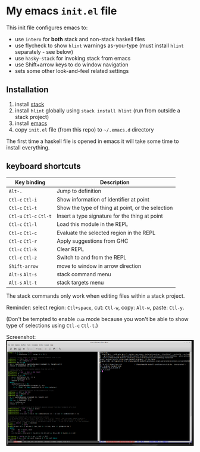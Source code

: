 # My emacs `init.el` file
This init file configures emacs to:

* use `intero` for **both** stack and non-stack haskell files
* use flycheck to show `hlint` warnings as-you-type (must install `hlint` separately - see below)
* use `hasky-stack` for invoking stack from emacs
* use Shift+arrow keys to do window navigation 
* sets some other look-and-feel related settings

## Installation
1. install [stack](https://docs.haskellstack.org/en/stable/install_and_upgrade/)
1. install `hlint` globally using `stack install hlint` (run from outside a stack project)
1. install [emacs](https://www.gnu.org/software/emacs/)
1. copy `init.el` file (from this repo) to `~/.emacs.d` directory 

The first time a haskell file is opened in emacs it will take some time to install everything.

## keyboard shortcuts

| Key binding            | Description                                      |
| --------               | --------                                         |
| `Alt-.`	             | Jump to definition                               |
| `Ctl-c` `Ctl-i`        | Show information of identifier at point          |
| `Ctl-c` `Ctl-t`        | Show the type of thing at point, or the selection|
| `Ctl-u` `Ctl-c` `Ctl-t`| Insert a type signature for the thing at point   |
| `Ctl-c` `Ctl-l`        | Load this module in the REPL                     |
| `Ctl-c` `Ctl-c`        | Evaluate the selected region in the REPL         |
| `Ctl-c` `Ctl-r`        | Apply suggestions from GHC                       |
| `Ctl-c` `Ctl-k`	     | Clear REPL                                       |
| `Ctl-c` `Ctl-z`        | Switch to and from the REPL                      |
| `Shift-arrow`          | move to window in arrow direction                |
| `Alt-s` `Alt-s`        | stack command menu                               |
| `Alt-s` `Alt-t`        | stack targets menu                               |

The stack commands only work when editing files within a stack project.

Reminder: select region: `Ctl+space`, cut: `Ctl-w`, copy: `Alt-w`, paste: `Ctl-y`.

(Don't be tempted to enable `cua` mode because you won't be able to show type of selections using `Ctl-c` `Ctl-t`.)

Screenshot:
![screenshot PNG](screenshot.PNG)
